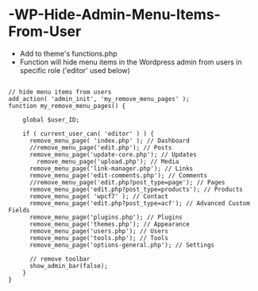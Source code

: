 # -WP-Hide-Admin-Menu-Items-From-User

* Add to theme's functions.php
* Function will hide menu items in the Wordpress admin from users in specific role ('editor' used below)

<pre><code>
// hide menu items from users
add_action( 'admin_init', 'my_remove_menu_pages' );
function my_remove_menu_pages() {
 
    global $user_ID;
 
    if ( current_user_can( 'editor' ) ) {
      remove_menu_page( 'index.php' ); // Dashboard
      //remove_menu_page('edit.php'); // Posts
      remove_menu_page('update-core.php'); // Updates
    	remove_menu_page('upload.php'); // Media
      remove_menu_page('link-manager.php'); // Links
      remove_menu_page('edit-comments.php'); // Comments
      //remove_menu_page('edit.php?post_type=page'); // Pages
      remove_menu_page('edit.php?post_type=products'); // Products
      remove_menu_page( 'wpcf7' ); // Contact
      remove_menu_page('edit.php?post_type=acf'); // Advanced Custom Fields
      remove_menu_page('plugins.php'); // Plugins
      remove_menu_page('themes.php'); // Appearance
      remove_menu_page('users.php'); // Users
      remove_menu_page('tools.php'); // Tools
      remove_menu_page('options-general.php'); // Settings
      
      // remove toolbar
      show_admin_bar(false);
    }
}
</code></pre>
